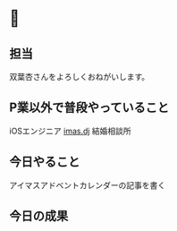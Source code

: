 # 🍢

## 担当
双葉杏さんをよろしくおねがいします。

## P業以外で普段やっていること
iOSエンジニア
[imas.dj](https://imas.dj)
結婚相談所

## 今日やること
アイマスアドベントカレンダーの記事を書く

## 今日の成果
